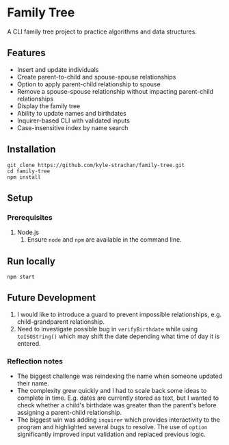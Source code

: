 # Family Tree
A CLI family tree project to practice algorithms and data structures.

## Features
* Insert and update individuals
* Create parent-to-child and spouse-spouse relationships
* Option to apply parent-child relationship to spouse
* Remove a spouse-spouse relationship without impacting parent-child relationships
* Display the family tree
* Ability to update names and birthdates
* Inquirer-based CLI with validated inputs
* Case-insensitive index by name search

## Installation
```
git clone https://github.com/kyle-strachan/family-tree.git
cd family-tree
npm install
```

## Setup
### Prerequisites
1. Node.js
    1. Ensure `node` and `npm` are available in the command line.

## Run locally
```
npm start
```

## Future Development

1. I would like to introduce a guard to prevent impossible relationships, e.g. child-grandparent relationship.
2. Need to investigate possible bug in `verifyBirthdate` while using `toISOString()` which may shift the date depending what time of day it is entered.

### Reflection notes

* The biggest challenge was reindexing the name when someone updated their name.
* The complexity grew quickly and I had to scale back some ideas to complete in time. E.g. dates are currently stored as text, but I wanted to check whether a child's birthdate was greater than the parent's before assigning a parent-child relationship.
* The biggest win was adding `inquirer` which provides interactivity to the program and highlighted several bugs to resolve. The use of `option` significantly improved input validation and replaced previous logic.
